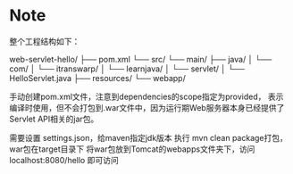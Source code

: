 # Note

整个工程结构如下：

web-servlet-hello/
├── pom.xml
└── src/
    └── main/
        ├── java/
        │   └── com/
        │       └── itranswarp/
        │           └── learnjava/
        │               └── servlet/
        │                   └── HelloServlet.java
        ├── resources/
        └── webapp/

手动创建pom.xml文件，注意到dependencies的scope指定为provided，
表示编译时使用，但不会打包到.war文件中，因为运行期Web服务器本身已经提供了Servlet API相关的jar包。

需要设置 settings.json，给maven指定jdk版本
执行 mvn clean package打包，war包在target目录下
将war包放到Tomcat的webapps文件夹下，访问localhost:8080/hello 即可访问